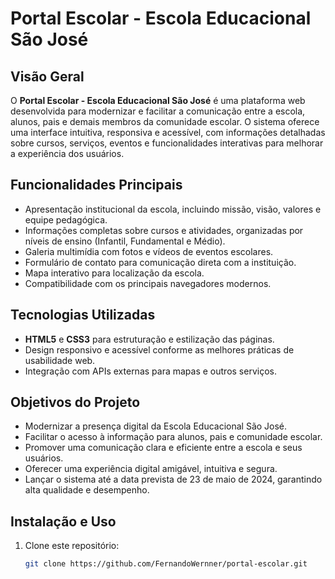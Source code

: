 # Portal Escolar - Escola Educacional São José

## Visão Geral

O **Portal Escolar - Escola Educacional São José** é uma plataforma web desenvolvida para modernizar e facilitar a comunicação entre a escola, alunos, pais e demais membros da comunidade escolar. O sistema oferece uma interface intuitiva, responsiva e acessível, com informações detalhadas sobre cursos, serviços, eventos e funcionalidades interativas para melhorar a experiência dos usuários.

## Funcionalidades Principais

- Apresentação institucional da escola, incluindo missão, visão, valores e equipe pedagógica.
- Informações completas sobre cursos e atividades, organizadas por níveis de ensino (Infantil, Fundamental e Médio).
- Galeria multimídia com fotos e vídeos de eventos escolares.
- Formulário de contato para comunicação direta com a instituição.
- Mapa interativo para localização da escola.
- Compatibilidade com os principais navegadores modernos.

## Tecnologias Utilizadas

- **HTML5** e **CSS3** para estruturação e estilização das páginas.
- Design responsivo e acessível conforme as melhores práticas de usabilidade web.
- Integração com APIs externas para mapas e outros serviços.

## Objetivos do Projeto

- Modernizar a presença digital da Escola Educacional São José.
- Facilitar o acesso à informação para alunos, pais e comunidade escolar.
- Promover uma comunicação clara e eficiente entre a escola e seus usuários.
- Oferecer uma experiência digital amigável, intuitiva e segura.
- Lançar o sistema até a data prevista de 23 de maio de 2024, garantindo alta qualidade e desempenho.

## Instalação e Uso

1. Clone este repositório:
   ```bash
   git clone https://github.com/FernandoWernner/portal-escolar.git
